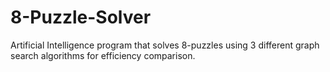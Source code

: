 # 8-Puzzle-Solver
 Artificial Intelligence program that solves 8-puzzles using 3 different graph search algorithms for efficiency comparison. 
